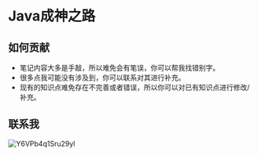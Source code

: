 # Java成神之路

## 如何贡献
- 笔记内容大多是手敲，所以难免会有笔误，你可以帮我找错别字。
- 很多点我可能没有涉及到，你可以联系对其进行补充。
- 现有的知识点难免存在不完善或者错误，所以你可以对已有知识点进行修改/补充。

## 联系我
![Y6VPb4q1Sru29yl](https://i.loli.net/2020/04/11/Y6VPb4q1Sru29yl.png)
